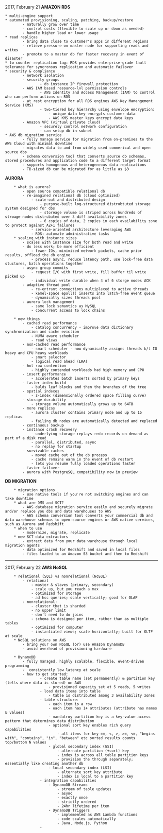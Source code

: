 2017, February 21
**AMAZON RDS**

	* multi-engine support
	* automated provisioning, scaling, patching, backup/restore
			- naturally grow over time
			- control costs (flexible to scale up or down as needed)
			- handle higher load or lower usage
	* read replicas
			- bring data close to customer's apps in different regions
			- relieve pressure on master node for supporting reads and writes
			- promote to a master db for faster recovery in event of disaster
	* to counter replication lag: RDS provides enterprise-grade fault tolerance for syncronous replication and automatic failover
	* security & compliance
			- network isolation
			- security groups
					- db instance IP firewall protection
			- AWS IAM based resource-lvl permission controls
					- AWS Identity and Access Management (IAM) to control who can perform actions on RDS
			- at rest encryption for all RDS engines AWS Key Manangement Service (KMS)
					- two-tiered key hierarchy using envelope encryption:
						- unique data key encrypts customer data
						- AWS KMS master keys encrypt data keys
			- Amazon VPC (virtual private cloud)
					- securely control network configuration
					- can setup db in subnet
	* AWS db migration service
			- fully manage service for migration from on-premises to the AWS Cloud with minimal downtime
			- migrates data to and from widely used commerical and open source dbs
			- schema conversion tool that converts source db schemas, stored procedures and application code to a different target format 
			- supports homogenous and heterogeneous data replications
			- TB-sized db can be migrated for as little as $3


**AURORA**
		
		* what is aurora?
			- open source compatible relational db
			- re-imagined relational db (cloud optimized)
				- scale-out and distributed design
					- purpose-built log-structured distrubtuted storage system designed for dbs
					- storeage volume is striped across hundreds of stroage nodes distrubuted over 3 diff availability zones
					- 6 copies of data, 2 copies in each availability zone to protect against AZ+1 failures
				- service-oriented architecture leveraging AWS 
				- RDS: automate administrative tasks
		* scaling with instance sizes
			- scales with instance size for both read and write
			- do less work; be more efficient
				- fewer IOs, minimized network packets, cache prior results, offload the db engine
				- process async, reduce latency path, use lock-free data stuctures, batch operations together
			- async group commits
				- request I/O with first write, fill buffer til write picked up
				- individual write durable when 4 of 6 storge nodes ACK
			- adaptive thread pool
				- re-entrant connections multiplexed to active threads
				- kemel-space epoll() inserts into latch-free event queue
				- dynamically sizes threads pool
			- aurora lock management
				- same lock semantics as MySQL
				- concurrent access to lock chains

		* new things
			- cached read performance  
				- catalog concurrency - improve data dictionary synchronization and cache eviction
				- NUMA aware scheduler
				- read views
			- non-cached read performance
				- smart scheduler - now dynamically assigns threads b/t IO heavy and CPU heavy workloads
				- smart selector
				- logical read ahead (LRA)
			- hot row contention
				- highly contended workloads had high memory and CPU
			- insert performance
				- accelerates batch inserts sorted by primary keys
			- faster index build
				- bulds leaf blocks and then the branches of the tree
			- spatial indexes
				- z-index (dimensionally ordered space filling curve)
			- storage durability
				- storage volume automatically grows up to 64TB
			- more replicas
				- aurora cluster contains primary node and up to 15 replicas
				- failing db nodes are automatically detected and replaced
			- continuous backup
			- instance crash recovery
				- underlying storage replays redo records on demand as part of a disk read
				- parallel, distributed, async
				- no replay for startup
			- survivable caches
				- moved cache out of the db process
				- cache remains warm in the event of db restart
				- lets you resume fully loaded operations faster
			- faster failover
			- aurora with PostgreSQL compatibility now in preview


**DB MIGRATION**

		* migration options
			- use native tools if you're not switching engines and can take downtime
		* what are DMS and SCT?
			- AWS database migration service easily and securely migrate and/or replace you dbs and data warehouses to AWS
			- AWS schema conversion tool converts your commercial db and data warehouse schemas to open-source engines or AWS native services, such as Aurora and Redshift
		* when to use
			- modernize, migrate, replicate
		* new SCT data extractors
			- extract data from your data warehouse through local migration agents
			- data optimized for Redshift and saved in local files
			- files loaded to an Amazon S3 bucket and then to Redshift

-------------------------------------------------------------------------------


2017, February 22
**AWS NoSQL**

		* relational (SQL) vs nonrelational (NoSQL)
			- relational
				- master & slaves (primary, secondary)
				- scale up, but you reach a max
				- optimized for storage
				- ad hoc queries; scale vertically; good for OLAP
			- nonrelational: 
				- cluster that is sharded
				- no upper limit
				- don't need to do joins
				- schema is designed per item, rather than as multiple tables
				- optimized for computer
				- instantiated views; scale horizontally; built for OLTP at scale
		* NoSQL solutions on AWS
			- bring your own NoSQL (or) use Amazon DynamoDB
			- avoid overhead of provisioning hardware

		* DynamoDB
			- fully managed, highly scalable, flexible, event-driven programming
			-  consistently low latency at scale
			- how to get started:
					- create table name (set permanently) & partition key (tells where data is stored) on AWS
						- provisioned capacity set at 5 reads, 5 writes
					- load data items into table
						- table is distributed among 3 availability zones
					- table structure:
						- each item is a row
						- each item has 1+ attributes (attribute has names & values)
						- mandatroy partition key is a key-value access pattern that determines data distribution
						- optional sort key enables rich query capabilities
							- all items for key ==, <, >, >=, <=, "begins with", "contains", "in", "between" etc sorted results counts top/bottom N values
						- global secondary index (GSI)
							- alternate partition (+sort) key 
							- index is across all table partition keys
							- provision the through separately; essentially like creating another db
						- local secondary index (LSI)
							- alternate sort key attribute
							- index is local to a partition key
					- integration capabilities
						- DynamoDB Streams
							- stream of table updates
							- async
							- exactly once
							- strictly ordered
							- 24hr lifetime per item
						- DynamoDB Triggers
							- implemented as AWS Lambda functions
							- code scales automatically
							- Java, Node.js, Python
					- 


